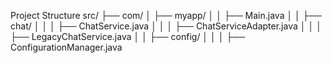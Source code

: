 Project Structure
src/
├── com/
│   ├── myapp/
│   │   ├── Main.java
│   │   ├── chat/
│   │   │   ├── ChatService.java
│   │   │   ├── ChatServiceAdapter.java
│   │   │   ├── LegacyChatService.java
│   │   ├── config/
│   │   │   ├── ConfigurationManager.java
